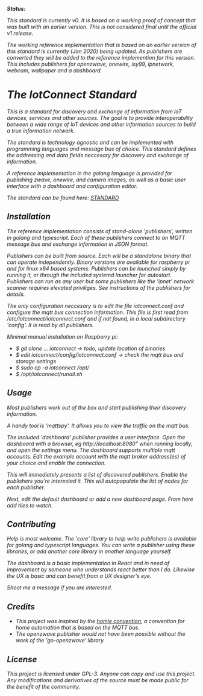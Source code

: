 <i src="iotconnect.png"/>

**Status:**

*This standard is currently v0. It is based on a working proof of concept that was built with an earlier version. This is not considered final until the official v1 release.*

*The working reference implementation that is based on an earlier version of this standard is currently (Jan 2020) being updated. As publishers are converted they will be added to the reference implemention for this version. This includes publishers for openzwave, onewire, isy99, ipnetwork, webcam, wallpaper and a dashboard*. 


# The IotConnect Standard

This is a standard for discovery and exchange of information from IoT devices, services and other sources. The goal is to provide interoperability between a wide range of IoT devices and other information sources to build a true information network.

The standard is technology agnostic and can be implemented with programming languages and message bus of choice. This standard defines the addressing and data fields neccesary for discovery and exchange of information.

A reference implementation in the golang language is provided for publishing zwave, onewire, and camera images, as well as a basic user interface with a dashboard and configuration editor.

The standard can be found here:  [STANDARD](./iotconnect-standard.md)

## Installation

The reference implementation consists of stand-alone 'publishers', written in golang and typescript. Each of these publishers connect to an MQTT message bus and exchange information in JSON format. 

Publishers can be built from source. Each will be a standalone binary that can operate independently. Binary versions are available for raspberry pi and for linux x64 based systems. Publishers can be launched simply by running it, or through the included systemd launcher for autostart. Publishers can run as any user but some publishers like the 'ipnet' network scanner requires elevated priviliges. See instructions of the publishers for details.

The only configuration neccesary is to edit the file iotconnect.conf and configure the mqtt bus connection information. This file is first read from /etc/iotconnect/iotconnect.conf and if not found, in a local subdirectory 'config'. It is read by all publishers.

Minimal manual installation on Raspberry pi:
* $ git clone ... iotconnect            -> todo, update location of binaries
* $ edit iotconnect/config/iotconnect.conf  -> check the mqtt bus and storage settings
* $ sudo cp -a iotconnect /opt/
* $ /opt/iotconnect/runall.sh


## Usage

Most publishers work out of the box and start publishing their discovery information.

A handy tool is 'mqttspy'. It allows you to view the traffic on the mqtt bus.

The included 'dashboard' publisher provides a user interface. Open the dashboard with a browser, eg http://localhost:8080" when running locally, and open the settings menu. The dashboard supports multiple mqtt accounts. Edit the example account with the mqtt broker address(es) of your choice and enable the connection. 

This will immediately presents a list of discovered publishers. Enable the publishers you're interested it. This will autopopulate the list of nodes for each publisher. 

Next, edit the default dashboard or add a new dashboard page. From here add tiles to watch.


## Contributing

Help is most welcome. The 'core' library to help write publishers is available for golang and typescript languages. You can write a publisher using these libraries, or add another core library in another language yourself.

The dashboard is a basic implementation in React and in need of improvement by someone who understands react better than I do. Likewise the UX is basic and can benefit from a UX designer's eye.

Shoot me a message if you are interested.


## Credits

* This project was inspired by the [homie convention](https://github.com/homieiot/convention), a convention for home automation that is based on the MQTT bus. 
* The openzwave publisher would not have been possible without the work of the 'go-openzwave' library.

## License

This project is licensed under GPL-3. Anyone can copy and use this project. Any modifications and derivatives of the source must be made public for the benefit of the community.

